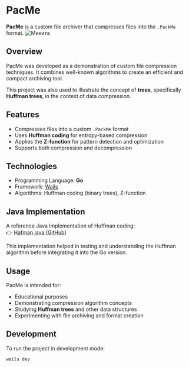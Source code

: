 # PacMe

**PacMe** is a custom file archiver that compresses files into the `.PackMe` format.
![Микита](https://github.com/user-attachments/assets/2c42fd09-3e9e-4333-9158-563152f9fe9e)

## Overview

PacMe was developed as a demonstration of custom file compression techniques. It combines well-known algorithms to create an efficient and compact archiving tool.

This project was also used to illustrate the concept of **trees**, specifically **Huffman trees**, in the context of data compression.

## Features

- Compresses files into a custom `.PackMe` format  
- Uses **Huffman coding** for entropy-based compression  
- Applies the **Z-function** for pattern detection and optimization  
- Supports both compression and decompression  

## Technologies

- Programming Language: **Go**  
- Framework: [Wails](https://wails.io)  
- Algorithms: Huffman coding (binary trees), Z-function  

## Java Implementation

A reference Java implementation of Huffman coding:  
👉 [Hafman.java (GitHub)](https://github.com/b1rr0/Olimp/blob/master/src/study/algo/hafman/Hafman.java)

This implementation helped in testing and understanding the Huffman algorithm before integrating it into the Go version.

## Usage

PacMe is intended for:

- Educational purposes  
- Demonstrating compression algorithm concepts  
- Studying **Huffman trees** and other data structures  
- Experimenting with file archiving and format creation  

## Development

To run the project in development mode:

```bash
wails dev
